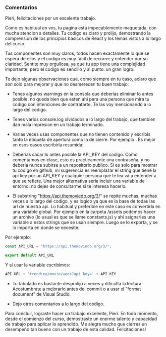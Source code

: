 ### Comentarios

Pieri, felicitaciones por un excelente trabajo. 

Como es habitual en vos, tu pagina esta impecablemente maquetada, con mucha atencion a detalles. Tu codigo es claro y prolijo, demostrando la comprension de los principios basicos de React y los temas vistos a lo largo del curso. 

Tus componentes son muy claros, todos hacen exactamente lo que se espera de ellos y el codigo es muy facil de recorrer y entender por su claridad. Sentite muy orgullosa, ya que tu app tiene una complejidad importante, pero el codigo es sencillo y al punto: un gran logro. 

Te dejo algunas observaciones que, como siempre en tu caso, aclaro que son solo para mejorar y que no desmerecen tu buen trabajo:

- Tenes algunos warnings en la consola que deberias eliminar lo antes posible: no queda bien que esten ahi para una persona que mira tu codigo con intenciones de contratarte. Te las voy mencionando a lo largo del codigo. 

- Tenes varios console.log olvidados a lo largo del trabajo, que tambien dan mala impresion en un trabajo terminado. 

- Varias veces usas componentes que no tienen contenido y escribis tanto la etiqueta de apertura como la de cierre. Por ejemplo <Card></Card>. Es mejor en esos casos escribirla resumida: <Card />

- Deberias sacar lo antes posible la API_KEY del codigo. Como comentamos en clase, esto es practicamente una contraseña, y no deberia nunca subirse a un repositorio publico. Si es solo para mostrar tu codigo en github, mi sugerencia es reemplazar el string que tiene la api key por un API_KEY y cualquier persona que te lea va a entender a que se refiere. Una mejor alternativa seria incluir una variable de entorno: no dejes de consultarme si te interesa hacerlo. 

- El substring "https://api.themoviedb.org/3/" se repite muchas, muchas veces a lo largo del codigo, y es logico ya que es la base de todas las url de nuestra api. Lo habitual y preferible en este caso es convertirla en una variable global. Por ejemplo en la carpeta /assets podemos hacer un archivo (lo usual es que se llame constants.js) y ahi asignarles una variable a estos strings que se usan siempre. Luego se lo exporta, y se lo importa en donde se necesite. 

Por ejemplo:


```js 
const API_URL = "https://api.themoviedb.org/3/";

export default API_URL
```

Y al usar la variable escribimos: 

```js
API URL + 'trending/movie/week?api_key=' + API_KEY 
```

- Tu tabulado es bastante desprolijo a veces y dificulta la lectura. Acostumbrate a mejorarlo antes del commit o a usar el "format document" de Visual Studio. 

- Dejo otros comentarios a lo largo del codigo. 




Para concluir, lograste hacer un trabajo excelente, Pieri. En todo momento, desde el comienzo del curso, demostraste un enorme talento y capacidad de trabajo para aplicar lo aprendido. Me alegra mucho que cierres un desempeño tan bueno con un trabajo de esta calidad. Felicitaciones!
